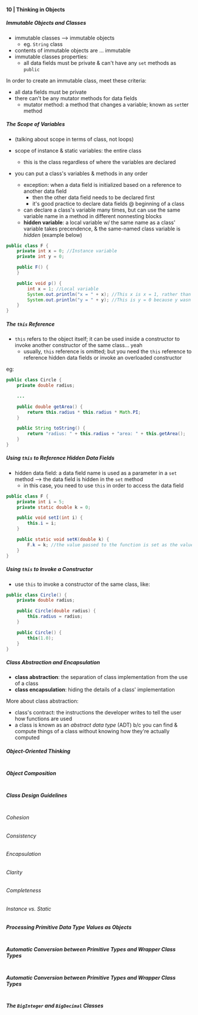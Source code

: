 #### 10 | Thinking in Objects

##### Immutable Objects and Classes

* immutable classes --> immutable objects
	* eg. `String` class
* contents of immutable objects are ... immutable
* immutable classes properties:
	* all data fields must be private & can't have any `set` methods as `public`

In order to create an immutable class, meet these criteria:

* all data fields must be private
* there can't be any mutator methods for data fields
	* mutator method: a method that changes a variable; known as `set`ter method

##### The Scope of Variables

* (talking about scope in terms of class, not loops)
* scope of instance & static variables: the entire class
	* this is the class regardless of where the variables are declared

* you can put a class's variables & methods in any order
	* exception: when a data field is initialized based on a reference to another data field
		* then the other data field needs to be declared first
		* it's good practice to declare data fields @ beginning of a class
	* can declare a class's variable many times, but can use the same variable name in a method in different nonnesting blocks
	* __hidden variable__: a local variable w/ the same name as a class' variable takes precendence, & the same-named class variable is _hidden_ (example below)

```Java
public class F {
	private int x = 0; //Instance variable
	private int y = 0;

	public F() {
	}

	public void p() {
		int x = 1; //Local variable
		System.out.println("x = " + x); //This x is x = 1, rather than x = 0;
		System.out.println("y = " + y); //This is y = 0 because y wasn't declared locally
	}
}
```


##### The `this` Reference

* `this` refers to the object itself; it can be used inside a constructor to invoke another constructor of the same class... yeah
	* usually, `this` reference is omitted; but you need the `this` reference to reference hidden data fields or invoke an overloaded constructor

eg: 

```Java
public class Circle {
	private double radius;

	...

	public double getArea() {
		return this.radius * this.radius * Math.PI;
	}

	public String toString() {
		return "radius: " + this.radius + "area: " + this.getArea();
	}
}
```


##### Using `this` to Reference Hidden Data Fields

* hidden data field: a data field name is used as a parameter in a `set` method --> the data field is hidden in the `set` method
	* in this case, you need to use `this` in order to access the data field

```Java
public class F {
	private int i = 5;
	private static double k = 0;

	public void setI(int i) {
		this.i = i;
	}

	public static void setK(double k) {
		F.k = k; //the value passed to the function is set as the value of k of this class, F
	}
}
```


##### Using `this` to Invoke a Constructor

* use `this` to invoke a constructor of the same class, like: 

```Java
public class Circle() {
	private double radius;

	public Circle(double radius) {
		this.radius = radius;
	}

	public Circle() {
		this(1.0);
	}
}
```


##### Class Abstraction and Encapsulation

* __class abstraction__: the separation of class implementation from the use of a class
* __class encapsulation__: hiding the details of a class' implementation

More about class abstraction:

* class's contract: the instructions the developer writes to tell the user how functions are used
* a class is known as an _abstract data type_ (ADT) b/c you can find & compute things of a class without knowing how they're actually computed


##### Object-Oriented Thinking
```Java
```

##### Object Composition
```Java
```

##### Class Design Guidelines
```Java
```

###### Cohesion

###### Consistency

###### Encapsulation

###### Clarity

###### Completeness

###### Instance vs. Static

##### Processing Primitive Data Type Values as Objects
```Java
```

##### Automatic Conversion between Primitive Types and Wrapper Class Types
```Java
```

##### Automatic Conversion between Primitive Types and Wrapper Class Types
```Java
```

##### The `BigInteger` and `BigDecimal` Classes
```Java
```
